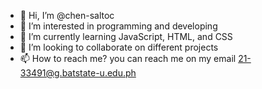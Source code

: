 - 👋 Hi, I’m @chen-saltoc
- 👀 I’m interested in programming and developing
- 🌱 I’m currently learning JavaScript, HTML, and CSS
- 💞️ I’m looking to collaborate on different projects
- 📫 How to reach me? you can reach me on my email 21-33491@g.batstate-u.edu.ph

<!---
chen-saltoc/chen-saltoc is a ✨ special ✨ repository because its `README.md` (this file) appears on your GitHub profile.
You can click the Preview link to take a look at your changes.
--->
